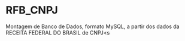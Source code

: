 # RFB_CNPJ
Montagem de Banco de Dados, formato MySQL, a partir dos dados da RECEITA FEDERAL DO BRASIL de CNPJ&lt;s
